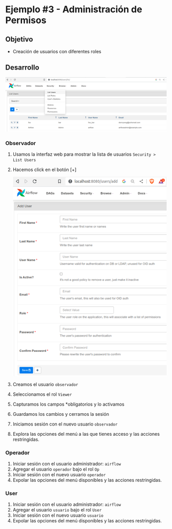 # Ejemplo #3 - Administración de Permisos

## Objetivo

* Creación de usuarios con diferentes roles

## Desarrollo

![image](/Sesion-08/Ejemplo-03/assets/img/list_users.png)

### Observador

1. Usamos la interfaz web para mostrar la lista de usuarios `Security > List Users`

2. Hacemos click en el botón [+]

    ![image](/Sesion-08/Ejemplo-03/assets/img/add_user.png)

3. Creamos el usuario `observador`
4. Seleccionamos el rol `Viewer`
5. Capturamos los campos *obligatorios y lo activamos
6. Guardamos los cambios y cerramos la sesión
7. Iniciamos sesión con el nuevo usuario `observador`
8. Explora las opciones del menú a las que tienes acceso y las acciones restringidas.

### Operador

1. Iniciar sesión con el usuario administrador: `airflow`
2. Agregar el usuario `operador` bajo el rol `Op`
3. Iniciar sesión con el nuevo usuario `operador`
4. Expolar las opciones del menú disponibles y las acciones restringidas.

### User

1. Iniciar sesión con el usuario administrador: `airflow`
2. Agregar el usuario `usuario` bajo el rol `User`
3. Iniciar sesión con el nuevo usuario `usuario`
4. Expolar las opciones del menú disponibles y las acciones restringidas.

